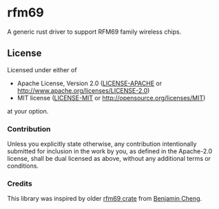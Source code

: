 # rfm69
 A generic rust driver to support RFM69 family wireless chips.

## License

Licensed under either of

- Apache License, Version 2.0 ([LICENSE-APACHE](LICENSE-APACHE) or
  http://www.apache.org/licenses/LICENSE-2.0)
- MIT license ([LICENSE-MIT](LICENSE-MIT) or http://opensource.org/licenses/MIT)

at your option.

### Contribution

Unless you explicitly state otherwise, any contribution intentionally submitted
for inclusion in the work by you, as defined in the Apache-2.0 license, shall be
dual licensed as above, without any additional terms or conditions.

### Credits

This library was inspired by older [rfm69 crate](https://github.com/lolzballs/rfm69) from
[Benjamin Cheng](https://github.com/lolzballs).

